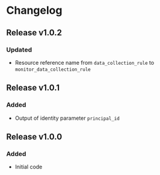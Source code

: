 # Changelog

## Release v1.0.2

### Updated
- Resource reference name from `data_collection_rule` to `monitor_data_collection_rule`
   
## Release v1.0.1

### Added
- Output of identity parameter `principal_id` 
   
## Release v1.0.0

### Added

- Initial code
   